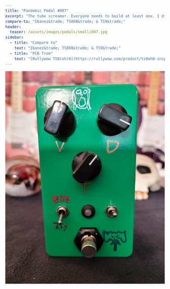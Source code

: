 ```yaml
---
title: "Pandemic Pedal #007"
excerpt: "The tube screamer. Everyone needs to build at least one. I did my first mods on this. The Rullywow design has jumpers for fat, bright, and something??. Instrad of letting them be jumpers I installed switches on the side for the fat and bright, a switch on the front for something. And I made another switch to change between TS9 and TS808. The lLED changes from red to green depending on which tube screamer."
compare-to: "Ibanez&trade; TS808&trade; & TS9&trade;"
header:
  teaser: /assets/images/pedals/small/007.jpg
sidebar:
  - title: "Compare to"
    text: "Ibanez&trade; TS808&trade; & TS9&trade;"
  - title: "PCB from"
    text: "[Rullywow TS8(oh)8](https://rullywow.com/product/ts8oh8-inspired-ibanez-ts808-ts9/)"
---
```


![header](/assets/images/pedals/007.jpg)
